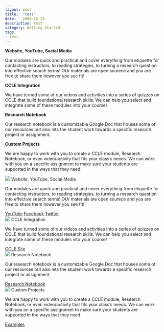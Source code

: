 ```yaml
---
layout: post
title:  "tess"
date:   2009-12-28
description: test
category: Getting Started
tags:
- test
---
```


<div class="row">
   <div class="col s12 m6 l3">
      <div class="card-panel blue">
        <span class="white-text">
           <p><b>Website, YouTube, Social Media</b></p>
           <p>Our modules are quick and practical and cover everything from etiquette for contacting instructors, to reading strategies, to turning a research question into effective search terms! OUr materials are open sourece and you are free to share them however you see fit!</p>
        </span>
      </div>
    </div>
   <div class="col s12 m6 l3">
      <div class="card-panel blue">
        <span class="white-text">
           <p><b>CCLE Integration</b></p>
           <p>We have turned some of our videos and activities into a series of quizzes on CCLE that build foundational research skills. We can help you select and integrate some of these modules into your course!</p>
        </span>
      </div>
    </div>
   <div class="col s12 m6 l3">
      <div class="card-panel blue">
        <span class="white-text">
           <p><b>Research Notebook</b></p>
           <p>Our research notebook is a customizable Google Doc that houses some of our resources but also lets the student work towards a specific research project or assignment.</p>
        </span>
      </div>
    </div>
   <div class="col s12 m6 l3">
      <div class="card-panel blue">
        <span class="white-text">
           <p><b>Custom Projects</b></p>
           <p>We are happy to work with you to create a CCLE module, Research Notebook, or even video/activity that fits your class’s needs. We can work with you on a specific assignment to make sure your students are supported in the ways that they need.</p>
        </span>
      </div>
    </div>
  </div>
  
  
  
  <div class="row">
    <div class="col s12 m6 l3">
      <div class="card">
        <div class="card-image">
          <img src="{{ '/assets/img/content/website.png' | prepend: site.baseurl }}">
          <span class="card-title">Website, YouTube, Social Media</span>
        </div>
        <div class="card-content">
          <p>Our modules are quick and practical and cover everything from etiquette for contacting instructors, to reading strategies, to turning a research question into effective search terms! OUr materials are open sourece and you are free to share them however you see fit!</p>
        </div>
        <div class="card-action">
           <a href="https://youtu.be/hhv8PIFHvek">YouTube</a> <a href="https://www.facebook.com/WIREbruin/">Facebook</a> <a href="https://twitter.com/WIREbruin">Twitter</a>
        </div>
      </div>
    </div>
   <div class="col s12 m6 l3">
      <div class="card">
        <div class="card-image">
          <img src="{{ '/assets/img/content/ccle.png' | prepend: site.baseurl }}">
          <span class="card-title">CCLE Integration</span>
        </div>
        <div class="card-content">
          <p>We have turned some of our videos and activities into a series of quizzes on CCLE that build foundational research skills. We can help you select and integrate some of these modules into your course!</p>
        </div>
        <div class="card-action">
          <a href="https://ccle.ucla.edu/course/view/wire">CCLE Site</a>
        </div>
      </div>
    </div>
   <div class="col s12 m6 l3">
      <div class="card">
        <div class="card-image">
          <img src="{{ '/assets/img/content/googledoc.png' | prepend: site.baseurl }}">
          <span class="card-title">Research Notebook</span>
        </div>
        <div class="card-content">
          <p>Our research notebook is a customizable Google Doc that houses some of our resources but also lets the student work towards a specific research project or assignment.</p>
        </div>
        <div class="card-action">
          <a href="https://docs.google.com/document/d/18cGmQSk-kBKKgR8B9YYe2DP5EFHPRn2affxb_u6gj3I/edit?usp=sharing">Research Notebook</a>
        </div>
      </div>
    </div>
   <div class="col s12 m6 l3">
      <div class="card">
        <div class="card-image">
          <img src="{{ '/assets/img/content/integration.png' | prepend: site.baseurl }}">
          <span class="card-title">Custom Projects</span>
        </div>
        <div class="card-content">
          <p>We are happy to work with you to create a CCLE module, Research Notebook, or even video/activity that fits your class’s needs. We can work with you on a specific assignment to make sure your students are supported in the ways that they need.</p>
        </div>
        <div class="card-action">
          <a href="https://youtu.be/d0a_XLPG07w">Examples</a>
        </div>
      </div>
    </div>
  </div>
            
